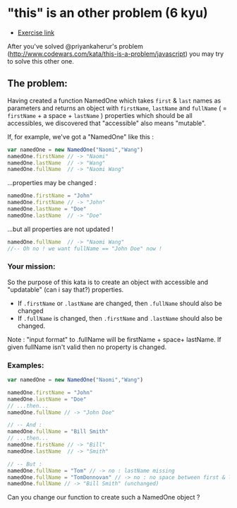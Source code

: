 # "this" is an other problem (6 kyu)

- [Exercise link](https://www.codewars.com/kata/547f1a8d4a437abdf800055c)

After you've solved @priyankaherur's problem (http://www.codewars.com/kata/this-is-a-problem/javascript) you may try to solve this other one.

## The problem:

Having created a function NamedOne which takes `first` & `last` names as parameters and returns an object with `firstName`, `lastName` and `fullName` ( = `firstName` + a space + `lastName` ) properties which should be all accessibles, we discovered that "accessible" also means "mutable".

If, for example, we've got a "NamedOne" like this :

```javascript
var namedOne = new NamedOne("Naomi","Wang")
namedOne.firstName // -> "Naomi"
namedOne.lastName  // -> "Wang"
namedOne.fullName  // -> "Naomi Wang"
```

...properties may be changed :

```javascript
namedOne.firstName = "John"
namedOne.firstName // -> "John"
namedOne.lastName = "Doe"
namedOne.lastName  // -> "Doe"
```

...but all properties are not updated !

```javascript
namedOne.fullName  // -> "Naomi Wang" 
//-- Oh no ! we want fullName == "John Doe" now !
```

### Your mission:

So the purpose of this kata is to create an object with accessible and "updatable" (can i say that?) properties.

- If `.firstName` or `.lastName` are changed, then `.fullName` should also be changed
- If `.fullName` is changed, then `.firstName` and `.lastName` should also be changed.

Note : "input format" to .fullName will be firstName + space+ lastName. If given fullName isn't valid then no property is changed.

### Examples:

```javascript
var namedOne = new NamedOne("Naomi","Wang")

namedOne.firstName = "John"
namedOne.lastName = "Doe"
// ...then...
namedOne.fullName // -> "John Doe"

// -- And :
namedOne.fullName = "Bill Smith"
// ...then...
namedOne.firstName // -> "Bill"
namedOne.lastName  // -> "Smith"

// -- But :
namedOne.fullName = "Tom" // -> no : lastName missing
namedOne.fullName = "TomDonnovan" // -> no : no space between first & last names
namedOne.fullName // -> "Bill Smith" (unchanged)
```

Can you change our function to create such a NamedOne object ?
